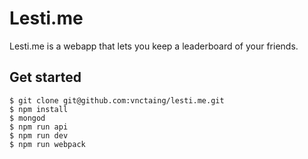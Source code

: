 # Lesti.me

Lesti.me is a webapp that lets you keep a leaderboard of your friends. 

## Get started 

```
$ git clone git@github.com:vnctaing/lesti.me.git
$ npm install
$ mongod
$ npm run api
$ npm run dev 
$ npm run webpack
```







